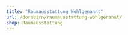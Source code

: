 ```yaml
---
title: "Raumausstattung Wohlgenannt"
url: /dornbirn/raumausstattung-wohlgenannt/
shop: Raumausstattung
---
```

